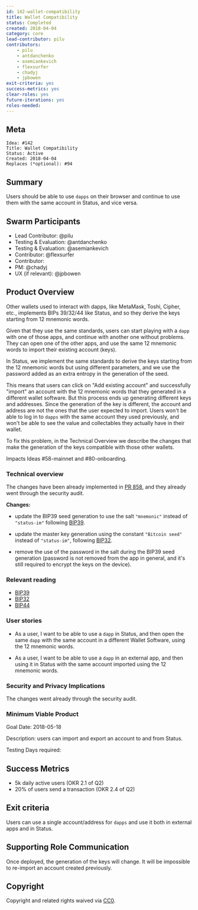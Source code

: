```yaml
---
id: 142-wallet-compatibility
title: Wallet Compatibility
status: Completed
created: 2018-04-04
category: core
lead-contributor: pilu
contributors:
    - pilu
    - antdanchenko
    - asemiankevich
    - flexsurfer
    - chadyj
    - jpbowen
exit-criteria: yes
success-metrics: yes
clear-roles: yes
future-iterations: yes
roles-needed:
---
```


## Meta

    Idea: #142
    Title: Wallet Compatibility
    Status: Active
    Created: 2018-04-04
    Replaces (*optional): #94

## Summary

Users should be able to use `dapps` on their browser and continue to use them with the same account in Status, and vice versa.

## Swarm Participants

- Lead Contributor: @pilu
- Testing & Evaluation: @antdanchenko
- Testing & Evaluation: @asemiankevich
- Contributor: @flexsurfer
- Contributor: <!-- @username -->
- PM: @chadyj
- UX (if relevant): @jpbowen
<!-- - Contributor: @username -->

## Product Overview

Other wallets used to interact with dapps, like MetaMask, Toshi, Cipher, etc., implements BIPs 39/32/44 like Status, and so they derive the keys starting from 12 mnemonic words.

Given that they use the same standards, users can start playing with a `dapp` with one of those apps, and continue with another one without problems. They can open one of the other apps, and use the same 12 mnemonic words to import their existing account (keys).

In Status, we implement the same standards to derive the keys starting from the 12 mnemonic words but using different parameters, and we use the password added as an extra entropy in the generation of the seed.

This means that users can click on "Add existing account" and successfully "import" an account with the 12 mnemonic words that they generated in a different wallet software.
But this process ends up generating different keys and addresses.
Since the generation of the key is different, the account and address are not the ones that the user expected to import.
Users won't be able to log in to `dapps` with the same account they used previously, and won't be able to see the value and collectables they actually have in their wallet.

To fix this problem, in the Technical Overview we describe the changes that make the generation of the keys compatible with those other wallets.

Impacts Ideas #58-mainnet and #80-onboarding.

### Technical overview

The changes have been already implemented in [PR 858](https://github.com/status-im/status-go/pull/858), and they already went through the security audit.

**Changes:**

* update the BIP39 seed generation to use the salt `"mnemonic"` instead of `"status-im"` following [BIP39](https://github.com/bitcoin/bips/blob/master/bip-0039.mediawiki#from-mnemonic-to-seed).

* update the master key generation using the constant `"Bitcoin seed"` instead of `"status-im"`, following [BIP32](https://github.com/bitcoin/bips/blob/master/bip-0032.mediawiki#master-key-generation).

* remove the use of the password in the salt during the BIP39 seed generation (password is not removed from the app in general, and it's still required to encrypt the keys on the device).

### Relevant reading

* [BIP39](https://github.com/bitcoin/bips/blob/master/bip-0039.mediawiki)
* [BIP32](https://github.com/bitcoin/bips/blob/master/bip-0032.mediawiki)
* [BIP44](https://github.com/bitcoin/bips/blob/master/bip-0044.mediawiki)

### User stories

* As a user, I want to be able to use a `dapp` in Status, and then open the same `dapp` with the same account in a different Wallet Software, using the 12 mnemonic words.

* As a user, I want to be able to use a `dapp` in an external app, and then using it in Status with the same account imported using the 12 mnemonic words.

### Security and Privacy Implications

The changes went already through the security audit.

### Minimum Viable Product

Goal Date: 2018-05-18

Description: users can import and export an account to and from Status.

Testing Days required: <!-- Days required at the end of development for testing -->

## Success Metrics

* 5k daily active users (OKR 2.1 of Q2)
* 20% of users send a transaction (OKR 2.4 of Q2)

## Exit criteria

Users can use a single account/address for `dapps` and use it both in external apps and in Status.

## Supporting Role Communication

Once deployed, the generation of the keys will change.
It will be impossible to re-import an account created previously.

## Copyright
Copyright and related rights waived via [CC0](https://creativecommons.org/publicdomain/zero/1.0/).
